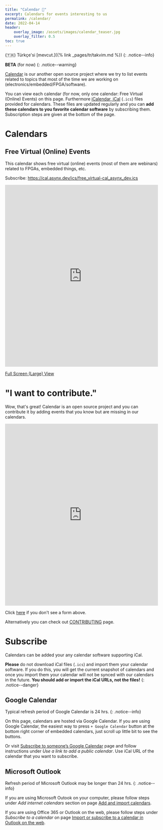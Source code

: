 ```yaml
---
title: "Calendar 📅"
excerpt: Calendars for events interesting to us
permalink: /calendar/
date: 2022-04-14
header:
    overlay_image: /assets/images/calendar_teaser.jpg
    overlay_filter: 0.5
toc: true
---
```


(🇹🇷) Türkçe'si [mevcut.]({% link _pages/tr/takvim.md %})
{: .notice--info}

**BETA** (for now)
{: .notice--warning}

[Calendar](https://github.com/asynx-dev/calendar) is our another open source
project where we try to list events related to topics that most of the time we
are working on (electronics/embedded/FPGA/software).

You can view each calendar (for now, only one calendar: Free Virtual (Online)
Events) on this page. Furthermore [iCalendar,
iCal](https://en.wikipedia.org/wiki/ICalendar) (`.ics`) files provided for
calendars. These files are updated regularly and you can **add these calendars
to you favorite calendar software** by subscribing them. Subscription steps are
given at the bottom of the page.

# Calendars

## Free Virtual (Online) Events

This calendar shows free virtual (online) events (most of them are webinars)
related to FPGAs, embedded things, etc.

Subscribe: <https://cal.asynx.dev/ics/free_virtual-cal_asynx_dev.ics>

<!--markdownlint-disable MD033 MD013-->
<iframe src="https://calendar.google.com/calendar/embed?src=8sar0e8es1aip4mibj2kj72qhk2idjts%40import.calendar.google.com&ctz=Europe%2FIstanbul" style="border: 0" width="100%" height="600" frameborder="0" scrolling="no"></iframe>
<!--markdownlint-enable MD033 MD013-->

[Full Screen (Large) View](https://calendar.google.com/calendar/embed?src=8sar0e8es1aip4mibj2kj72qhk2idjts%40import.calendar.google.com&ctz=Europe%2FIstanbul)

# "I want to contribute."

Wow, that's great! Calendar is an open source project and you can contribute it
by adding events that you know but are missing in our calendars.

<!--markdownlint-disable MD033 MD013-->
<iframe src="https://docs.google.com/forms/d/e/1FAIpQLSdGZU8H_HiPADyYQCg9iEqZ1vJs4mN0vAUbAK5NNGr9ycPwSw/viewform?embedded=true" width="100%" height="600" frameborder="0" marginheight="0" marginwidth="0">Yükleniyor…</iframe>
<!--markdownlint-enable MD033 MD013-->

Click [here](https://docs.google.com/forms/d/e/1FAIpQLSdGZU8H_HiPADyYQCg9iEqZ1vJs4mN0vAUbAK5NNGr9ycPwSw/viewform?usp=sf_link)
if you don't see a form above.

Alternatively you can check out
[CONTRIBUTING](https://github.com/asynx-dev/calendar/blob/master/CONTRIBUTING.md)
page.

# Subscribe

Calendars can be added your any calendar software supporting iCal.

**Please** do not download iCal files (`.ics`) and import them your calendar
software. If you do this, you will get the current snapshot of calendars and
once you import them your calendar will not be synced with our calendars in the
future. **You should add or import the iCal URLs, not the files!**
{: .notice--danger}

## Google Calendar

Typical refresh period of Google Calendar is 24 hrs.
{: .notice--info}

On this page, calendars are hosted via Google Calendar. If you are using Google
Calendar, the easiest way to press `+ Google Calendar` button at the bottom
right corner of embedded calendars, just scroll up little bit to see the
buttons.

Or visit [Subscribe to someone’s Google Calendar](https://support.google.com/calendar/answer/37100)
page and follow instructions under *Use a link to add a public calendar*.
Use iCal URL of the calendar that you want to subscribe.

## Microsoft Outlook

Refresh period of Microsoft Outlook may be longer than 24 hrs.
{: .notice--info}

If you are using Microsoft Outook on your computer, please follow steps
under *Add internet calendars* section on page
[Add and import calendars](https://support.microsoft.com/en-us/office/import-calendars-into-outlook-8e8364e1-400e-4c0f-a573-fe76b5a2d379).

If you are using Office 365 or Outlook on the web, please follow steps
under *Subscribe to a calendar* on page
[Import or subscribe to a calendar in Outlook on the web](https://support.microsoft.com/en-us/office/import-or-subscribe-to-a-calendar-in-outlook-on-the-web-503ffaf6-7b86-44fe-8dd6-8099d95f38df).
